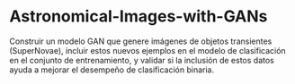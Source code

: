 # Astronomical-Images-with-GANs
Construir un modelo GAN que genere imágenes de objetos transientes (SuperNovae), incluir estos nuevos ejemplos en el modelo de clasificación en el conjunto de entrenamiento, y validar si la inclusión de estos datos  ayuda a mejorar el desempeño de clasificación binaria.
